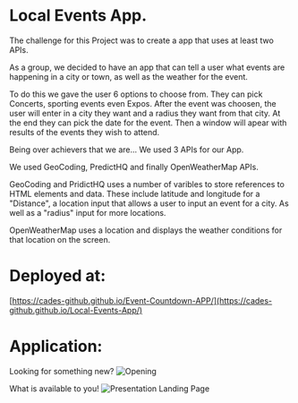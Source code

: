 # Local Events App.

The challenge for this Project was to create a app that uses at least two APIs.

As a group, we decided to have an app that can tell a user what events are happening in a city or town, as well as the weather for the event. 

To do this we gave the user 6 options to choose from. They can pick Concerts, sporting events even Expos. After the event was choosen, the user will enter in a city they want and a radius they want from that city. At the end they can pick the date for the event. Then a window will apear with results of the events they wish to attend.

Being over achievers that we are... We used 3 APIs for our App.

We used GeoCoding, PredictHQ and finally OpenWeatherMap APIs.

GeoCoding and PridictHQ uses a number of varibles to store references to HTML elements and data. These include latitude and longitude for a "Distance", a location input that allows a user to input an event for a city. As well as a "radius" input for more locations.

OpenWeatherMap uses a location and displays the weather conditions for that location on the screen.

# Deployed at:
[https://cades-github.github.io/Event-Countdown-APP/](https://cades-github.github.io/Local-Events-App/)

# Application:

Looking for something new?
![Opening](https://github.com/Cades-GitHub/Event-Countdown-APP/assets/46942706/723f2ccd-52ef-46c0-80d2-8d2a5c581056)

What is available to you!
![Presentation Landing Page](https://github.com/Cades-GitHub/Event-Countdown-APP/assets/46942706/a8702f0b-1a85-4a32-bf3e-02c2908b7bb1)


